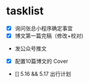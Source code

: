 # tasklist

- [x] 询问张总小程序确定事宜
- [x] 博文第一篇完稿（修改+校对)
- 发公众号推文
- [x] 配置10篇博文的 Cover
- [] 5.16 && 5.17 出行计划
